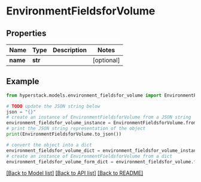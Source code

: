 # EnvironmentFieldsforVolume


## Properties

Name | Type | Description | Notes
------------ | ------------- | ------------- | -------------
**name** | **str** |  | [optional] 

## Example

```python
from hyperstack.models.environment_fieldsfor_volume import EnvironmentFieldsforVolume

# TODO update the JSON string below
json = "{}"
# create an instance of EnvironmentFieldsforVolume from a JSON string
environment_fieldsfor_volume_instance = EnvironmentFieldsforVolume.from_json(json)
# print the JSON string representation of the object
print(EnvironmentFieldsforVolume.to_json())

# convert the object into a dict
environment_fieldsfor_volume_dict = environment_fieldsfor_volume_instance.to_dict()
# create an instance of EnvironmentFieldsforVolume from a dict
environment_fieldsfor_volume_form_dict = environment_fieldsfor_volume.from_dict(environment_fieldsfor_volume_dict)
```
[[Back to Model list]](../README.md#documentation-for-models) [[Back to API list]](../README.md#documentation-for-api-endpoints) [[Back to README]](../README.md)


